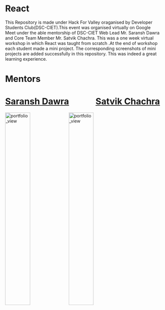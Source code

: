 # React

This Repository is made under Hack For Valley oraganised by Developer Students Club(DSC-CIET).This event was organised virtually on Google Meet under the able mentorship of DSC-CIET Web Lead Mr. Saransh Dawra and Core Team Member Mr. Satvik Chachra. This was a one week virtual workshop in which React was taught from scratch .At the end of workshop each student made a mini project. The corresponding screenshots of mini projects are added successfully in this repository. This was indeed a great learning experience.

# Mentors

# [Saransh Dawra](https://github.com/SaranshDawra)&nbsp;&nbsp;&nbsp;&nbsp;&nbsp;&nbsp;&nbsp;&nbsp;&nbsp;&nbsp;&nbsp;&nbsp;&nbsp;[Satvik Chachra](https://https://github.com/satvikchachra)

<img width="40%" alt="portfolio_view" src="https://avatars2.githubusercontent.com/u/50369485?s=400&u=6e29ea77669a6c449224a9462554568b90dbc2c2&v=4">

<img width="40%" alt="portfolio_view" src="https://avatars1.githubusercontent.com/u/50296407?s=400&u=aafd34072987c77ac9738f758be1e9077a150aed&">